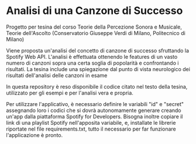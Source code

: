 # Analisi di una Canzone di Successo

Progetto per tesina del corso Teorie della Percezione Sonora e Musicale, Teorie dell'Ascolto (Conservatorio Giuseppe Verdi di Milano, Politecnico di Milano)

Viene proposta un'analisi del concetto di canzone di successo sfruttando la Spotify Web API. 
L'analisi è effettuata ottenendo le features di un vasto numero di canzoni sopra una certa soglia di popolarità e confrontando i risultati.
La tesina include una spiegazione dal punto di vista neurologico dei risultati dell'analisi delle canzoni in esame

In questa repository è reso disponibile il codice citato nel testo della tesina, utilizzato per gli esempi e per l'analisi vera e propria.

Per utilizzare l'applicativo, è necessario definire le variabili "id" e "secret" assegnando loro i codici che si dovrà autonomamente generare creando un'app dalla piattaforma Spotify for Developers. Bisogna inoltre copiare il link di una playlist Spotify nell'apposita variabile, e, installate le librerie riportate nel file requirements.txt, tutto il necessario per far funzionare l'applicazione è pronto. 

